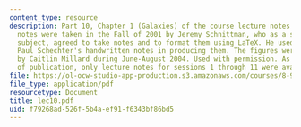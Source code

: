 ```yaml
---
content_type: resource
description: Part 10, Chapter 1 (Galaxies) of the course lecture notes. The lecture
  notes were taken in the Fall of 2001 by Jeremy Schnittman, who as a student in the
  subject, agreed to take notes and to format them using LaTeX. He used Professor
  Paul Schechter's handwritten notes in producing them. The figures were produced
  by Caitlin Millard during June-August 2004. Used with permission. As of the date
  of publication, only lecture notes for sessions 1 through 11 were available.
file: https://ol-ocw-studio-app-production.s3.amazonaws.com/courses/8-902-astrophysics-ii-fall-2004/f79268ad526f5b4aef91f6343bf86bd5_lec10.pdf
file_type: application/pdf
resourcetype: Document
title: lec10.pdf
uid: f79268ad-526f-5b4a-ef91-f6343bf86bd5
---
```

